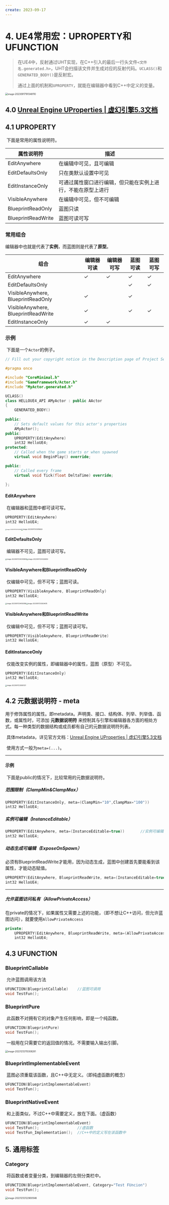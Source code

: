 ```yaml
---
create: 2023-09-17
---
```

# 4. UE4常用宏：UPROPERTY和UFUNCTION

> ​	在UE4中，反射通过UHT实现，在C++引入的最后一行头文件`<文件名.generated.h>`，UHT会扫描该文件并生成对应的反射代码。`UCLASS()`和`GENERATED_BODY()`是反射宏。
>
> ​	通过上面的机制和`UPROPERTY`，就能在编辑器中看到C++中定义的变量。

<img src="./assets/image-20230917191348110.png" alt="image-20230917191348110" style="zoom:50%;" />

## 4.0 [Unreal Engine UProperties | 虚幻引擎5.3文档](https://docs.unrealengine.com/5.3/zh-CN/unreal-engine-uproperties/)

## 4.1 UPROPERTY

​	下面是常用的属性说明符。

| 属性说明符         | 描述                                                         |
| ------------------ | ------------------------------------------------------------ |
| EditAnywhere       | 在编辑中可见，且可编辑                                       |
| EditDefaultsOnly   | 只在类默认设置中可见                                         |
| EditInstanceOnly   | 可通过属性窗口进行编辑，但只能在实例上进行，不能在原型上进行 |
| VisibleAnywhere    | 在编辑中可见，但不可编辑                                     |
| BlueprintReadOnly  | 蓝图只读                                                     |
| BlueprintReadWrite | 蓝图可读可写                                                 |

### 常用组合

​	编辑器中也就是代表了**实例**，而蓝图则是代表了**原型**。

| 组合                                | 编辑器可读 | 编辑器可写 | 蓝图可读 | 蓝图可写 |
| ----------------------------------- | ---------- | ---------- | -------- | -------- |
| EditAnywhere                        | &check;    | &check;    | &check;  | &check;  |
| EditDefaultsOnly                    |            |            | &check;  | &check;  |
| VisibleAnywhere, BlueprintReadOnly  | &check;    |            | &check;  |          |
| VisibleAnywhere, BlueprintReadWrite | &check;    |            | &check;  | &check;  |
| EditInstanceOnly                    | &check;    | &check;    |          |          |

### 示例

​	下面是一个`Actor`的例子。

```C++
// Fill out your copyright notice in the Description page of Project Settings.

#pragma once

#include "CoreMinimal.h"
#include "GameFramework/Actor.h"
#include "MyActor.generated.h"

UCLASS()
class HELLOUE4_API AMyActor : public AActor
{
	GENERATED_BODY()
	
public:	
	// Sets default values for this actor's properties
	AMyActor();
public:
	UPROPERTY(EditAnywhere)
	int32 HelloUE4;
protected:
	// Called when the game starts or when spawned
	virtual void BeginPlay() override;

public:	
	// Called every frame
	virtual void Tick(float DeltaTime) override;

};

```

#### EditAnywhere

​	在编辑器和蓝图中都可读可写。

```C++
UPROPERTY(EditAnywhere)
int32 HelloUE4;
```

<img src="./assets/image-20230917203743594.png" alt="image-20230917203743594" style="zoom: 25%;" /><img src="./assets/image-20230917203919828.png" alt="image-20230917203919828" style="zoom: 33%;" />

#### EditDefaultsOnly

​	编辑器不可见，蓝图可读可写。

<img src="./assets/image-20230917204300808.png" alt="image-20230917204300808" style="zoom: 33%;" /><img src="./assets/image-20230917204326859.png" alt="image-20230917204326859" style="zoom:33%;" />

#### VisibleAnywhere和BlueprintReadOnly

​	仅编辑中可见，但不可写；蓝图可读。

```C++
UPROPERTY(VisibleAnywhere, BlueprintReadOnly)
int32 HelloUE4;
```

<img src="./assets/image-20230917204556186.png" alt="image-20230917204556186" style="zoom:33%;" /><img src="./assets/image-20230917203634615.png" alt="image-20230917203634615" style="zoom: 33%;" />

#### VisibleAnywhere和BlueprintReadWrite

​	仅编辑中可见，但不可写；蓝图可读可写。

```C++
UPROPERTY(VisibleAnywhere, BlueprintReadWrite)
int32 HelloUE4;
```

#### EditInstanceOnly

​	仅能改变实例的属性，即编辑器中的属性，蓝图（原型）不可见。

```C++
UPROPERTY(EditInstanceOnly)
int32 HelloUE4;
```

<img src="./assets/image-20230917230950121.png" alt="image-20230917230950121" style="zoom:33%;" />

## 4.2 元数据说明符 - meta

​	用于修饰属性的属性。即metadata。声明类、接口、结构体、列举、列举值、函数，或属性时，可添加 **元数据说明符** 来控制其与引擎和编辑器各方面的相处方式。每一种类型的数据结构或成员都有自己的元数据说明符列表。

​	具体metadata，详见官方文档：[Unreal Engine UProperties | 虚幻引擎5.3文档](https://docs.unrealengine.com/5.3/zh-CN/unreal-engine-uproperties/)

​	使用方式一般为`meta=(...)`。

---

#### 示例

​	下面是public的情况下，比较常用的元数据说明符。

##### 范围限制（ClampMin&ClampMax）

```C++
UPROPERTY(EditInstanceOnly, meta=(ClampMin="10",ClampMax="100"))		//范围10-100
int32 HelloUE4;
```

##### 实例可编辑（InstanceEditable）

```C++
UPROPERTY(EditAnywhere, meta=(InstanceEditable=true))		//实例可编辑该属性
int32 HelloUE4;
```

##### 动态生成可编辑（ExposeOnSpawn）

​	必须有BlueprintReadWrite才能用，因为动态生成，蓝图中创建首先要能看到该属性，才能动态赋值。

```C++
UPROPERTY(EditAnywhere, BlueprintReadWrite, meta=(InstanceEditable=true, ExposeOnSpawn=true))//动态生成可编辑
int32 HelloUE4;
```

---

##### 允许蓝图访问私有（AllowPrivateAccess）

​	在private的情况下，如果属性又需要上述的功能，（即不想让C++访问，但允许蓝图访问），就要使用`AllowPrivateAccess`

```C++
private:
	UPROPERTY(EditAnywhere, BlueprintReadWrite, meta=(AllowPrivateAccess=true))	//允许蓝图直接访问私有变量
	int32 HelloUE4;
```

## 4.3 UFUNCTION

### BlueprintCallable

​	允许蓝图调用该方法

```C++
UFUNCTION(BlueprintCallable)	//蓝图可调用
void TestFun();
```

### BlueprintPure

​	此函数不对拥有它的对象产生任何影响，即是一个纯函数。

```C++
UFUNCTION(BlueprintPure)	
void TestFun();
```

​	一般用在只需要它的返回值的情况。不需要输入输出引脚。

<img src="./assets/image-20231212115308281.png" alt="image-20231212115308281" style="zoom:50%;" />

### BlueprintImplementableEvent

​	蓝图必须重载该函数，且C++中无定义。（即纯虚函数的概念）

```C++
UFUNCTION(BlueprintImplementableEvent)	
void TestFun();
```

### BlueprintNativeEvent

​	和上面类似，不过C++中需要定义，放在下面。（虚函数）

```C++
UFUNCTION(BlueprintImplementableEvent)	
void TestFun();					//虚函数
void TestFun_Implementation();	//C++中的定义写在该函数中
```

## 5. 通用标签

### Category

​	将函数或者变量分类，到编辑器的左侧分类栏中。

```C++
UFUNCTION(BlueprintImplementableEvent, Category="Test FUncion")	
void TestFun();
```



<img src="./assets/image-20231212122900546.png" alt="image-20231212122900546" style="zoom: 50%;" />
